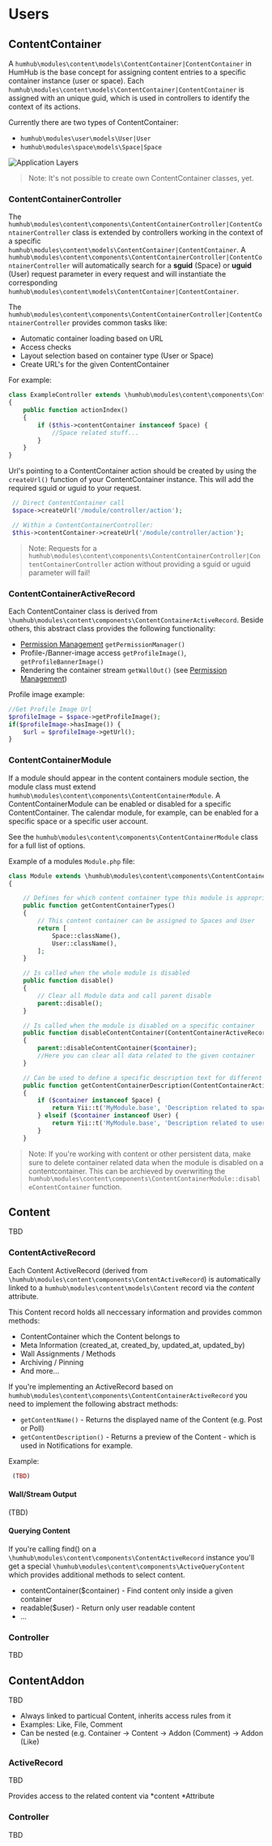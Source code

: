 Users
=====

## ContentContainer

A `humhub\modules\content\models\ContentContainer|ContentContainer` in HumHub is the base concept for assigning content entries to a specific container instance (user or space).
Each `humhub\modules\content\models\ContentContainer|ContentContainer` is assigned with an unique guid, which is used in controllers to identify the context of its actions.

Currently there are two types of ContentContainer:
 
- `humhub\modules\user\models\User|User`
- `humhub\modules\space\models\Space|Space`

![Application Layers](images/contentContainerClassDiag.jpg)

> Note: It's not possible to create own ContentContainer classes, yet.

### ContentContainerController

The `humhub\modules\content\components\ContentContainerController|ContentContainerController` class is extended by controllers working in the context of a specific `humhub\modules\content\models\ContentContainer|ContentContainer`.
A `humhub\modules\content\components\ContentContainerController|ContentContainerController` will automatically search for a **sguid** (Space) or **uguid** (User) request parameter in every request and will instantiate the corresponding `humhub\modules\content\models\ContentContainer|ContentContainer`.

The `humhub\modules\content\components\ContentContainerController|ContentContainerController` provides common tasks like:

- Automatic container loading based on URL
- Access checks
- Layout selection based on container type (User or Space)
- Create URL's for the given ContentContainer

For example:

```php
class ExampleController extends \humhub\modules\content\components\ContentContainerController
{
    public function actionIndex()
    {
        if ($this->contentContainer instanceof Space) {
            //Space related stuff...
        }
    }
}
```

Url's pointing to a ContentContainer action should be created by using the `createUrl()` function
of your ContentContainer instance. This will add the required sguid or uguid to your request.

```php
 // Direct ContentContainer call
 $space->createUrl('/module/controller/action');

 // Within a ContentContainerController:
 $this->contentContainer->createUrl('/module/controller/action');
```

> Note: Requests for a `humhub\modules\content\components\ContentContainerController|ContentContainerController` action without providing a sguid or uguid parameter will fail!

### ContentContainerActiveRecord

Each ContentContainer class is derived from `\humhub\modules\content\components\ContentContainerActiveRecord`.
Beside others, this abstract class provides the following functionality:

- [Permission Management](dev-permissions.md) `getPermissionManager()`
- Profile-/Banner-image access `getProfileImage()`, `getProfileBannerImage()`
- Rendering the container stream `getWallOut()` (see [Permission Management](dev-stream.md))

Profile image example:

```php
//Get Profile Image Url
$profileImage = $space->getProfileImage();
if($profileImage->hasImage()) {
    $url = $profileImage->getUrl();
}
```

### ContentContainerModule

If a module should appear in the content containers module section, the module class must extend `humhub\modules\content\components\ContentContainerModule`.
A ContentContainerModule can be enabled or disabled for a specific ContentContainer. The calendar module, for example, can be enabled for a specific space or a specific user account.

See the `humhub\modules\content\components\ContentContainerModule` class for a full list of  options.

Example of a modules `Module.php` file:

```php
class Module extends \humhub\modules\content\components\ContentContainerModule
{

    // Defines for which content container type this module is appropriate
    public function getContentContainerTypes()
    {
        // This content container can be assigned to Spaces and User
        return [
            Space::className(),
            User::className(),
        ];
    }

    // Is called when the whole module is disabled
    public function disable()
    {
        // Clear all Module data and call parent disable
        parent::disable();
    }

    // Is called when the module is disabled on a specific container
    public function disableContentContainer(ContentContainerActiveRecord $container)
    {
        parent::disableContentContainer($container);
        //Here you can clear all data related to the given container
    }

    // Can be used to define a specific description text for different container types
    public function getContentContainerDescription(ContentContainerActiveRecord $container)
    {
        if ($container instanceof Space) {
            return Yii::t('MyModule.base', 'Description related to spaces.');
        } elseif ($container instanceof User) {
            return Yii::t('MyModule.base', 'Description related to user.');
        }
    }
```
> Note: If you're working with content or other persistent data, make sure to delete container related data when the module is disabled on a contentcontainer. This can be archieved by overwriting the `humhub\modules\content\components\ContentContainerModule::disableContentContainer` function.


## Content

TBD

### ContentActiveRecord

Each Content ActiveRecord (derived from `\humhub\modules\content\components\ContentActiveRecord`) is automatically linked to a `humhub\modules\content\models\Content` record via the *content* attribute. 

This Content record holds all neccessary information and provides common methods:

- ContentContainer which the Content belongs to
- Meta Information (created_at, created_by, updated_at, updated_by)
- Wall Assignments / Methods
- Archiving / Pinning
- And more...

If you're implementing an ActiveRecord based on `humhub\modules\content\components\ContentContainerActiveRecord` you need to implement the following abstract methods:

- `getContentName()` - Returns the displayed name of the Content (e.g. Post or Poll)
- `getContentDescription()` - Returns a preview of the Content - which is used in Notifications for example.

Example:

```php
 (TBD)

```

#### Wall/Stream Output
(TBD)

#### Querying Content

If you're calling find() on a `\humhub\modules\content\components\ContentActiveRecord` instance you'll get a special `\humhub\modules\content\components\ActiveQueryContent` which provides additional methods to select content.

- contentContainer($container) - Find content only inside a given container
- readable($user) - Return only user readable content
- ...


### Controller

TBD

## ContentAddon

TBD

- Always linked to particual Content, inherits access rules from it
- Examples: Like, File, Comment
- Can be nested (e.g. Container -> Content -> Addon (Comment) -> Addon (Like)

### ActiveRecord

TBD

Provides access to the related content via *content *Attribute

### Controller

TBD
